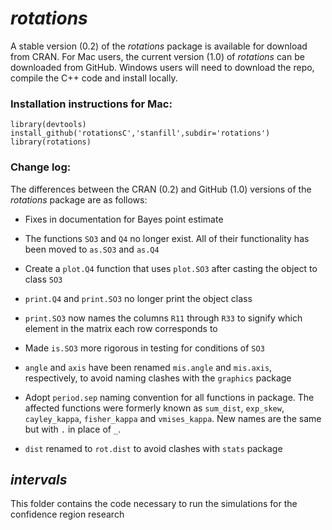 *rotations*
========================================================
A stable version (0.2) of the *rotations* package is available for download from CRAN.  For Mac users, the current version (1.0) of *rotations* can be downloaded from GitHub.  Windows users will need to download the repo, compile the C++ code and install locally.

### Installation instructions for Mac: 
```
library(devtools)
install_github('rotationsC','stanfill',subdir='rotations')
library(rotations)
```

### Change log:
The differences between the CRAN (0.2) and GitHub (1.0) versions of the *rotations* package are as follows:

* Fixes in documentation for Bayes point estimate

* The functions `SO3` and `Q4` no longer exist.  All of their functionality has been moved to `as.SO3` and `as.Q4`

* Create a `plot.Q4` function that uses `plot.SO3` after casting the object to class `SO3`

* `print.Q4` and `print.SO3` no longer print the object class

* `print.SO3` now names the columns `R11` through `R33` to signify which element in the matrix each row corresponds to

* Made `is.SO3` more rigorous in testing for conditions of `SO3`

* `angle` and `axis` have been renamed `mis.angle` and `mis.axis`, respectively, to avoid naming clashes with the `graphics` package

* Adopt `period.sep` naming convention for all functions in package.  The affected functions were formerly known as `sum_dist`, `exp_skew`, `cayley_kappa`, `fisher_kappa` and `vmises_kappa`.  New names are the same but with `.` in place of `_`.

* `dist` renamed to `rot.dist` to avoid clashes with `stats` package

*intervals*
--------------------------------------------------------
This folder contains the code necessary to run the simulations for the confidence region research

